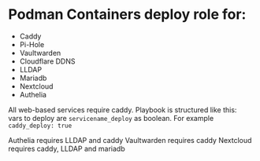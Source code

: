 # Podman Containers deploy role for:

- Caddy
- Pi-Hole
- Vaultwarden
- Cloudflare DDNS
- LLDAP
- Mariadb
- Nextcloud
- Authelia

All web-based services require caddy.
Playbook is structured like this:  
vars to deploy are `servicename_deploy` as boolean. For example `caddy_deploy: true`

Authelia requires LLDAP and caddy
Vaultwarden requires caddy
Nextcloud requires caddy, LLDAP and mariadb
